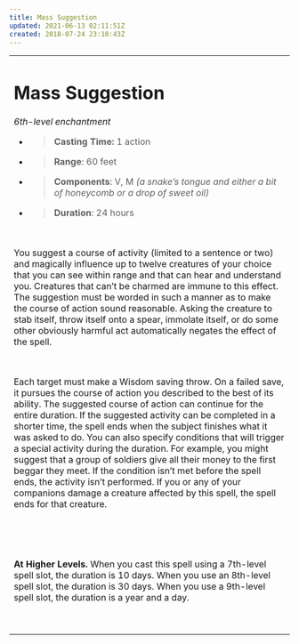 ```yaml
---
title: Mass Suggestion
updated: 2021-06-13 02:11:51Z
created: 2018-07-24 23:10:43Z
---
```


<table><tbody><tr class="odd"><td><h1 id="mass-suggestion"><strong>Mass Suggestion</strong></h1><p><em>6th-level enchantment</em></p><ul><li><blockquote><p><strong>Casting Time:</strong> 1 action</p></blockquote></li><li><blockquote><p><strong>Range</strong>: 60 feet</p></blockquote></li><li><blockquote><p><strong>Components</strong>: V, M <em>(a snake’s tongue and either a bit of honeycomb or a drop of sweet oil)</em></p></blockquote></li><li><blockquote><p><strong>Duration</strong>: 24 hours</p></blockquote></li></ul><p> </p><p>You suggest a course of activity (limited to a sentence or two) and magically influence up to twelve creatures of your choice that you can see within range and that can hear and understand you. Creatures that can’t be charmed are immune to this effect. The suggestion must be worded in such a manner as to make the course of action sound reasonable. Asking the creature to stab itself, throw itself onto a spear, immolate itself, or do some other obviously harmful act automatically negates the effect of the spell.</p><p> </p><p>Each target must make a Wisdom saving throw. On a failed save, it pursues the course of action you described to the best of its ability. The suggested course of action can continue for the entire duration. If the suggested activity can be completed in a shorter time, the spell ends when the subject finishes what it was asked to do. You can also specify conditions that will trigger a special activity during the duration. For example, you might suggest that a group of soldiers give all their money to the first beggar they meet. If the condition isn’t met before the spell ends, the activity isn’t performed. If you or any of your companions damage a creature affected by this spell, the spell ends for that creature.</p><p> </p><p> </p><p><strong>At Higher Levels.</strong> When you cast this spell using a 7th-level spell slot, the duration is 10 days. When you use an 8th-level spell slot, the duration is 30 days. When you use a 9th-level spell slot, the duration is a year and a day.</p><p> </p></td></tr></tbody></table>
